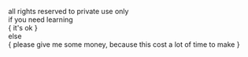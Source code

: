 all rights reserved to private use only  
if you need learning  
{ it's ok }  
else  
{ please give me some money, because this cost a lot of time to make }
